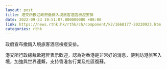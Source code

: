 ```yaml
---
layout: post
title: 港交所歡迎政府撤銷入境旅客酒店檢疫安排
date: 2022-09-23 19:51:07.000000000 +08:00
link: https://news.rthk.hk/rthk/ch/component/k2/1668177-20220923.htm
categories: rthk
---
```


政府宣布撤銷入境旅客酒店檢疫安排。

港交所行政總裁歐冠昇表示歡迎，認為對香港是非常好的消息，便利訪港旅客入境，加強與世界連繫，支持香港各行業及社區復蘇。
